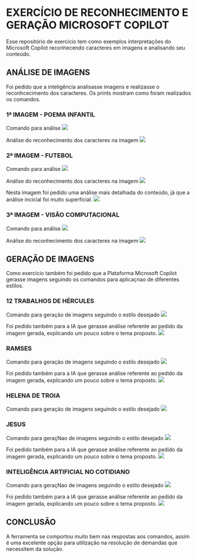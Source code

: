 # EXERCÍCIO DE RECONHECIMENTO E GERAÇÃO MICROSOFT COPILOT
Esse repositório de exercício tem como exemplos interpretações do Microsoft Copilot reconhecendo caracteres em imagens e analisando seu conteúdo.
## ANÁLISE DE IMAGENS
Foi pedido que a inteligência analisasse imagens e realizasse o reconhcecimento dos caracteres. Os prints mostram como foram realizados os comandos.

### 1ª IMAGEM - POEMA INFANTIL
Comando para análise
<img src="prints/01-inicio_poema.png">

Análise do reconhecimento dos caracteres na imagem
<img src="outputs/poema_infantil.png">

### 2ª IMAGEM - FUTEBOL
Comando para análise
<img src="prints/02-futebol.png">

Análise do reconhecimento dos caracteres na imagem
<img src="outputs/times_futebol.jpg">

Nesta imagem foi pedido uma análise mais detalhada do conteúdo, já que a análise incicial foi muito superficial.
<img src="prints/03-detalhar.png">

### 3ª IMAGEM - VISÃO COMPUTACIONAL
Comando para análise
<img src="prints/04-visao.png">

Análise do reconhecimento dos caracteres na imagem
<img src="outputs/Visão.jpg">

## GERAÇÃO DE IMAGENS
Como exercício também foi pedido que a Plataforma Microsoft Copilot gerasse imagens seguindo os comandos para aplicaçnao de diferentes estilos.

### 12 TRABALHOS DE HÉRCULES
Comando para geração de imagens seguindo o estilo desejado
<img src="prints/05-hercules.png">

Foi pedido também para a IA que gerasse análise referente ao pedido da imagem gerada, explicando um pouco sobre o tema proposto.
<img src="analises_personas/hercules.png">

### RAMSES
Comando para geração de imagens seguindo o estilo desejado
<img src="prints/06-ramses.png">

Foi pedido também para a IA que gerasse análise referente ao pedido da imagem gerada, explicando um pouco sobre o tema proposto.
<img src="analises_personas/ramses.png">

### HELENA DE TROIA
Comando para geração de imagens seguindo o estilo desejado
<img src="prints/07-helena.png">


### JESUS
Comando para geraçNao de imagens seguindo o estilo desejado
<img src="prints/08-jesus.png">

Foi pedido também para a IA que gerasse análise referente ao pedido da imagem gerada, explicando um pouco sobre o tema proposto.
<img src="analises_personas/jesus.png">

### INTELIGÊNCIA ARTIFICIAL NO COTIDIANO
Comando para geraçNao de imagens seguindo o estilo desejado
<img src="prints/09-ia.png">

Foi pedido também para a IA que gerasse análise referente ao pedido da imagem gerada, explicando um pouco sobre o tema proposto.
<img src="analises_personas/IA_no_cotidiano.jpg">


## CONCLUSÃO
A ferramenta se comportou muito bem nas respostas aos comandos, assim é uma excelente opção para utilização na resolução de demandas que necessitem da solução.
